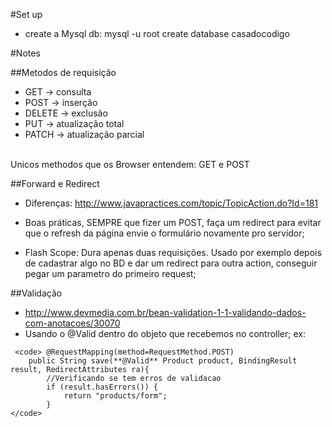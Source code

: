 #Set up
 - create a Mysql db: 
 mysql -u root 
 create database casadocodigo

#Notes 

##Metodos de requisição
- GET    -> consulta
- POST   -> inserção	
- DELETE -> exclusão
- PUT    -> atualização total
- PATCH  -> atualização parcial
<br>
Unicos methodos que os Browser entendem: GET e POST
 
##Forward e Redirect
- Diferenças: http://www.javapractices.com/topic/TopicAction.do?Id=181

- Boas práticas, SEMPRE que fizer um POST, faça um redirect para evitar que o refresh da página envie o formulário novamente pro servidor; 
 
- Flash Scope: Dura apenas duas requisições. Usado por exemplo depois de cadastrar algo no BD e dar um redirect para outra action, conseguir pegar um parametro do primeiro request; 
 
##Validação
- http://www.devmedia.com.br/bean-validation-1-1-validando-dados-com-anotacoes/30070
- Usando o @Valid dentro do objeto que recebemos no controller;
ex:
```
 <code>	@RequestMapping(method=RequestMethod.POST)
	public String save(**@Valid** Product product, BindingResult result, RedirectAttributes ra){
		//Verificando se tem erros de validacao
		if (result.hasErrors()) {
			return "products/form";
		}
</code>
```



  